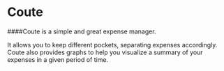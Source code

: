 # Coute



####Coute is a simple and great expense manager.

It allows you to keep different pockets, separating expenses accordingly. 
Coute also provides graphs to help you visualize a summary of your expenses in a given period of time. 
